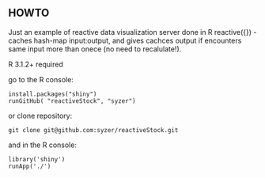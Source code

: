##  HOWTO
Just an example of reactive data visualization server done in R
reactive({}) - caches hash-map input:output, and gives cachces output if encounters same input more than onece (no need to recalulate!).


R 3.1.2+ required
    
go to the R console:

    install.packages("shiny")
    runGitHub( "reactiveStock", "syzer") 
    

or clone repository:

    git clone git@github.com:syzer/reactiveStock.git

and in the R console:

    library('shiny')
    runApp('./')